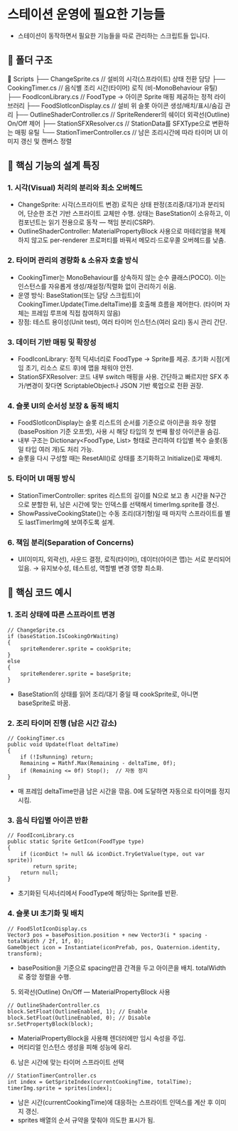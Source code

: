 # 스테이션 운영에 필요한 기능들
- 스테이션이 동작하면서 필요한 기능들을 따로 관리하는 스크립트들 입니다.

## 📂 폴더 구조
📂 Scripts
 ├── ChangeSprite.cs                // 설비의 시각(스프라이트) 상태 전환 담당
 ├── CookingTimer.cs                // 음식별 조리 시간(타이머) 로직 (비-MonoBehaviour 유틸)
 ├── FoodIconLibrary.cs             // FoodType → 아이콘 Sprite 매핑 제공하는 정적 라이브러리
 ├── FoodSlotIconDisplay.cs         // 설비 위 슬롯 아이콘 생성/배치/표시/숨김 관리
 ├── OutlineShaderController.cs     // SpriteRenderer의 쉐이더 외곽선(Outline) On/Off 제어
 ├── StationSFXResolver.cs          // StationData를 SFXType으로 변환하는 매핑 유틸
 └── StationTimerController.cs      // 남은 조리시간에 따라 타이머 UI 이미지 갱신 및 캔버스 정렬

## 🎯 핵심 기능의 설계 특징
### 1. 시각(Visual) 처리의 분리와 최소 오버헤드
- ChangeSprite: 시각(스프라이트 변경) 로직은 상태 판정(조리중/대기)과 분리되어, 단순한 조건 기반 스프라이트 교체만 수행. 상태는 BaseStation이 소유하고, 이 컴포넌트는 읽기 전용으로 동작 — 책임 분리(CSRP).
- OutlineShaderController: MaterialPropertyBlock 사용으로 마테리얼을 복제하지 않고도 per-renderer 프로퍼티를 바꿔서 메모리·드로우콜 오버헤드를 낮춤.

### 2. 타이머 관리의 경량화 & 소유자 호출 방식
- CookingTimer는 MonoBehaviour를 상속하지 않는 순수 클래스(POCO). 이는 인스턴스를 자유롭게 생성/재설정/직렬화 없이 관리하기 쉬움.
- 운영 방식: BaseStation(또는 담당 스크립트)이 CookingTimer.Update(Time.deltaTime)를 호출해 흐름을 제어한다. (타이머 자체는 프레임 루프에 직접 참여하지 않음)
- 장점: 테스트 용이성(Unit test), 여러 타이머 인스턴스(여러 요리) 동시 관리 간단.

### 3. 데이터 기반 매핑 및 확장성
- FoodIconLibrary: 정적 딕셔너리로 FoodType → Sprite를 제공. 초기화 시점(게임 초기, 리소스 로드 후)에 맵을 채워야 안전.
- StationSFXResolver: 코드 내부 switch 매핑을 사용. 간단하고 빠르지만 SFX 추가/변경이 잦다면 ScriptableObject나 JSON 기반 룩업으로 전환 권장.

### 4. 슬롯 UI의 순서성 보장 & 동적 배치
- FoodSlotIconDisplay는 슬롯 리스트의 순서를 기준으로 아이콘을 좌우 정렬(basePosition 기준 오프셋), 사용 시 해당 타입의 첫 번째 활성 아이콘을 숨김.
- 내부 구조는 Dictionary<FoodType, List<GameObject>> 형태로 관리하여 타입별 복수 슬롯(동일 타입 여러 개)도 처리 가능.
- 슬롯을 다시 구성할 때는 ResetAll()로 상태를 초기화하고 Initialize()로 재배치.

### 5. 타이머 UI 매핑 방식
- StationTimerController: sprites 리스트의 길이를 N으로 보고 총 시간을 N구간으로 분할한 뒤, 남은 시간에 맞는 인덱스를 선택해서 timerImg.sprite를 갱신.
- ShowPassiveCookingState()는 수동 조리(대기형)일 때 마지막 스프라이트를 별도 lastTimerImg에 보여주도록 설계.

### 6. 책임 분리(Separation of Concerns)
- UI(이미지, 외곽선), 사운드 결정, 로직(타이머), 데이터(아이콘 맵)는 서로 분리되어 있음.
  → 유지보수성, 테스트성, 역할별 변경 영향 최소화.

## 📌 핵심 코드 예시
### 1. 조리 상태에 따른 스프라이트 변경
```
// ChangeSprite.cs
if (baseStation.IsCookingOrWaiting)
{
    spriteRenderer.sprite = cookSprite;
}
else
{
    spriteRenderer.sprite = baseSprite;
}
```
- BaseStation의 상태를 읽어 조리/대기 중일 때 cookSprite로, 아니면 baseSprite로 바꿈.

### 2. 조리 타이머 진행 (남은 시간 감소)
```
// CookingTimer.cs
public void Update(float deltaTime)
{
    if (!IsRunning) return;
    Remaining = Mathf.Max(Remaining - deltaTime, 0f);
    if (Remaining <= 0f) Stop();  // 자동 정지
}
```
- 매 프레임 deltaTime만큼 남은 시간을 깎음. 0에 도달하면 자동으로 타이머를 정지시킴.
  
### 3. 음식 타입별 아이콘 반환
```
// FoodIconLibrary.cs
public static Sprite GetIcon(FoodType type)
{
    if (iconDict != null && iconDict.TryGetValue(type, out var sprite))
        return sprite;
    return null;
}
```
- 초기화된 딕셔너리에서 FoodType에 해당하는 Sprite를 반환.

### 4. 슬롯 UI 초기화 및 배치
```
// FoodSlotIconDisplay.cs
Vector3 pos = basePosition.position + new Vector3(i * spacing - totalWidth / 2f, 1f, 0);
GameObject icon = Instantiate(iconPrefab, pos, Quaternion.identity, transform);
```
- basePosition을 기준으로 spacing만큼 간격을 두고 아이콘을 배치. totalWidth로 중앙 정렬을 수행.

5. 외곽선(Outline) On/Off — MaterialPropertyBlock 사용
```
// OutlineShaderController.cs
block.SetFloat(OutlineEnabled, 1); // Enable
block.SetFloat(OutlineEnabled, 0); // Disable
sr.SetPropertyBlock(block);
```
- MaterialPropertyBlock을 사용해 렌더러에만 임시 속성을 주입.
- 머티리얼 인스턴스 생성을 피해 성능에 유리.

6. 남은 시간에 맞는 타이머 스프라이트 선택
```
// StationTimerController.cs
int index = GetSpriteIndex(currentCookingTime, totalTime);
timerImg.sprite = sprites[index];
```
- 남은 시간(currentCookingTime)에 대응하는 스프라이트 인덱스를 계산 후 이미지 갱신. 
- sprites 배열의 순서 규약을 맞춰야 의도한 표시가 됨.
